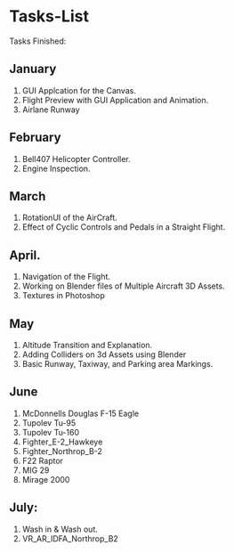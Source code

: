 # Tasks-List

Tasks Finished:

## January

1. GUI Applcation for the Canvas.
2. Flight Preview with GUI Application and Animation.
3. Airlane Runway

## February

1. Bell407 Helicopter Controller.
2. Engine Inspection.

## March

1. RotationUI of the AirCraft.
2. Effect of Cyclic Controls and Pedals in a Straight Flight.

## April.

1. Navigation of the Flight.
2. Working on Blender files of Multiple Aircraft 3D Assets.
3. Textures in Photoshop

## May

1. Altitude Transition and Explanation.
2. Adding Colliders on 3d Assets using Blender
3. Basic Runway, Taxiway, and Parking area Markings.

## June

1. McDonnells Douglas F-15 Eagle
2. Tupolev Tu-95
3. Tupolev Tu-160
4. Fighter_E-2_Hawkeye
5. Fighter_Northrop_B-2
6. F22 Raptor
7. MIG 29
8. Mirage 2000

## July:

1. Wash in & Wash out.
2. VR_AR_IDFA_Northrop_B2
